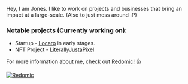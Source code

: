 Hey, I am Jones. I like to work on projects and businesses that bring an impact at a large-scale. (Also to just mess around :P)

### Notable projects (Currently working on):
- Startup -  [Locaro](https://www.locaro.in/#/) in early stages.
- NFT Project - [LiterallyJustaPixel](https://www.literallyjustapixel.com)

For more information about me, check out [Redomic!](https://www.redomic.in) :+1:

[![Redomic](https://i.imgur.com/21Rm9K0.png)](https://www.redomic.in)
